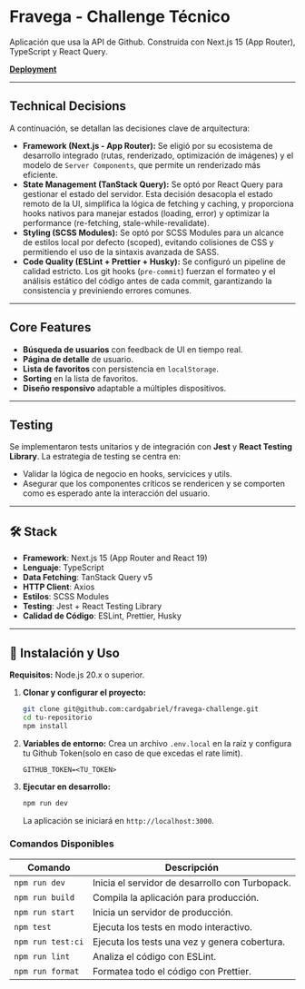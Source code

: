 # Fravega - Challenge Técnico

Aplicación que usa la API de Github. Construida con Next.js 15 (App Router), TypeScript y React Query.

**[Deployment](https://fravega-challenge-git-main-cardgabriels-projects.vercel.app/users)**

---

## Technical Decisions

A continuación, se detallan las decisiones clave de arquitectura:

- **Framework (Next.js - App Router):** Se eligió por su ecosistema de desarrollo integrado (rutas, renderizado, optimización de imágenes) y el modelo de `Server Components`, que permite un renderizado más eficiente.
- **State Management (TanStack Query):** Se optó por React Query para gestionar el estado del servidor. Esta decisión desacopla el estado remoto de la UI, simplifica la lógica de fetching y caching, y proporciona hooks nativos para manejar estados (loading, error) y optimizar la performance (re-fetching, stale-while-revalidate).
- **Styling (SCSS Modules):** Se optó por SCSS Modules para un alcance de estilos local por defecto (scoped), evitando colisiones de CSS y permitiendo el uso de la sintaxis avanzada de SASS.
- **Code Quality (ESLint + Prettier + Husky):** Se configuró un pipeline de calidad estricto. Los git hooks (`pre-commit`) fuerzan el formateo y el análisis estático del código antes de cada commit, garantizando la consistencia y previniendo errores comunes.

---

## Core Features

- **Búsqueda de usuarios** con feedback de UI en tiempo real.
- **Página de detalle** de usuario.
- **Lista de favoritos** con persistencia en `localStorage`.
- **Sorting** en la lista de favoritos.
- **Diseño responsivo** adaptable a múltiples dispositivos.

---

## Testing

Se implementaron tests unitarios y de integración con **Jest** y **React Testing Library**. La estrategia de testing se centra en:

- Validar la lógica de negocio en hooks, servicices y utils.
- Asegurar que los componentes críticos se rendericen y se comporten como es esperado ante la interacción del usuario.

---

## 🛠️ Stack

- **Framework**: Next.js 15 (App Router and React 19)
- **Lenguaje**: TypeScript
- **Data Fetching**: TanStack Query v5
- **HTTP Client**: Axios
- **Estilos**: SCSS Modules
- **Testing**: Jest + React Testing Library
- **Calidad de Código**: ESLint, Prettier, Husky

---

## 🚀 Instalación y Uso

**Requisitos:** Node.js 20.x o superior.

1.  **Clonar y configurar el proyecto:**

    ```bash
    git clone git@github.com:cardgabriel/fravega-challenge.git
    cd tu-repositorio
    npm install
    ```

2.  **Variables de entorno:**
    Crea un archivo `.env.local` en la raíz y configura tu Github Token(solo en caso de que excedas el rate limit).

    ```env
    GITHUB_TOKEN=<TU_TOKEN>
    ```

3.  **Ejecutar en desarrollo:**
    ```bash
    npm run dev
    ```
    La aplicación se iniciará en `http://localhost:3000`.

### Comandos Disponibles

| Comando           | Descripción                                     |
| ----------------- | ----------------------------------------------- |
| `npm run dev`     | Inicia el servidor de desarrollo con Turbopack. |
| `npm run build`   | Compila la aplicación para producción.          |
| `npm run start`   | Inicia un servidor de producción.               |
| `npm test`        | Ejecuta los tests en modo interactivo.          |
| `npm run test:ci` | Ejecuta los tests una vez y genera cobertura.   |
| `npm run lint`    | Analiza el código con ESLint.                   |
| `npm run format`  | Formatea todo el código con Prettier.           |
